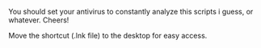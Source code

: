 You should set your antivirus to constantly analyze this scripts i guess, or whatever.
Cheers!

Move the shortcut (.lnk file) to the desktop for easy access.